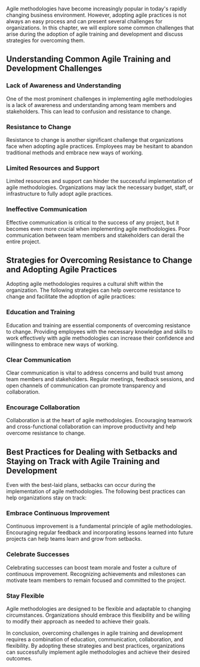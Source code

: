 
Agile methodologies have become increasingly popular in today's rapidly changing business environment. However, adopting agile practices is not always an easy process and can present several challenges for organizations. In this chapter, we will explore some common challenges that arise during the adoption of agile training and development and discuss strategies for overcoming them.

Understanding Common Agile Training and Development Challenges
--------------------------------------------------------------

### Lack of Awareness and Understanding

One of the most prominent challenges in implementing agile methodologies is a lack of awareness and understanding among team members and stakeholders. This can lead to confusion and resistance to change.

### Resistance to Change

Resistance to change is another significant challenge that organizations face when adopting agile practices. Employees may be hesitant to abandon traditional methods and embrace new ways of working.

### Limited Resources and Support

Limited resources and support can hinder the successful implementation of agile methodologies. Organizations may lack the necessary budget, staff, or infrastructure to fully adopt agile practices.

### Ineffective Communication

Effective communication is critical to the success of any project, but it becomes even more crucial when implementing agile methodologies. Poor communication between team members and stakeholders can derail the entire project.

Strategies for Overcoming Resistance to Change and Adopting Agile Practices
---------------------------------------------------------------------------

Adopting agile methodologies requires a cultural shift within the organization. The following strategies can help overcome resistance to change and facilitate the adoption of agile practices:

### Education and Training

Education and training are essential components of overcoming resistance to change. Providing employees with the necessary knowledge and skills to work effectively with agile methodologies can increase their confidence and willingness to embrace new ways of working.

### Clear Communication

Clear communication is vital to address concerns and build trust among team members and stakeholders. Regular meetings, feedback sessions, and open channels of communication can promote transparency and collaboration.

### Encourage Collaboration

Collaboration is at the heart of agile methodologies. Encouraging teamwork and cross-functional collaboration can improve productivity and help overcome resistance to change.

Best Practices for Dealing with Setbacks and Staying on Track with Agile Training and Development
-------------------------------------------------------------------------------------------------

Even with the best-laid plans, setbacks can occur during the implementation of agile methodologies. The following best practices can help organizations stay on track:

### Embrace Continuous Improvement

Continuous improvement is a fundamental principle of agile methodologies. Encouraging regular feedback and incorporating lessons learned into future projects can help teams learn and grow from setbacks.

### Celebrate Successes

Celebrating successes can boost team morale and foster a culture of continuous improvement. Recognizing achievements and milestones can motivate team members to remain focused and committed to the project.

### Stay Flexible

Agile methodologies are designed to be flexible and adaptable to changing circumstances. Organizations should embrace this flexibility and be willing to modify their approach as needed to achieve their goals.

In conclusion, overcoming challenges in agile training and development requires a combination of education, communication, collaboration, and flexibility. By adopting these strategies and best practices, organizations can successfully implement agile methodologies and achieve their desired outcomes.
